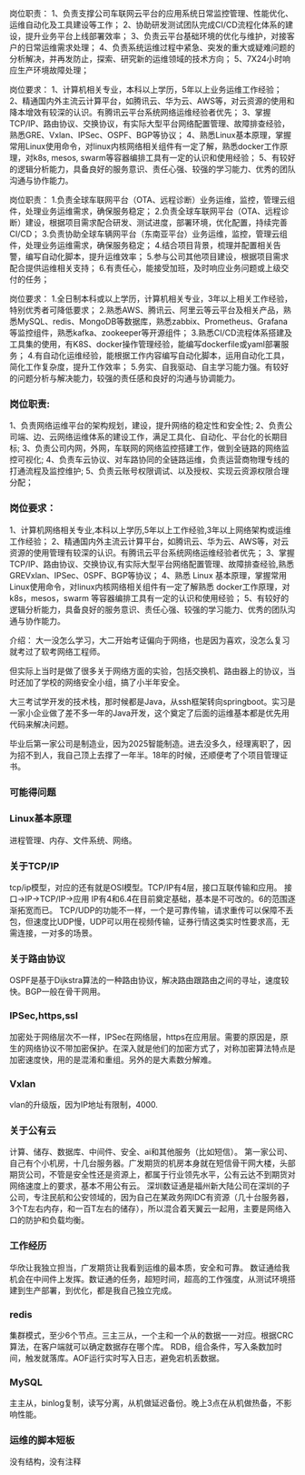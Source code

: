 岗位职责：
1、负责支撑公司车联网云平台的应用系统日常监控管理、性能优化、运维自动化及工具建设等工作；
2、协助研发测试团队完成CI/CD流程化体系的建设，提升业务平台上线部署效率；
3、负责云平台基础环境的优化与维护，对接客户的日常运维需求处理；
4、负责系统运维过程中紧急、突发的重大或疑难问题的分析解决，并再发防止，探索、研究新的运维领域的技术方向；
5、7X24小时响应生产环境故障处理；

岗位要求：
1、计算机相关专业，本科以上学历，5年以上业务运维工作经验；
2、精通国内外主流云计算平台，如腾讯云、华为云、AWS等，对云资源的使用和降本增效有较深的认识。有腾讯云平台系统网络运维经验者优先；
3、掌握TCP/IP、路由协议、交换协议，有实际大型平台网络配置管理、故障排查经验，熟悉GRE、Vxlan、IPSec、OSPF、BGP等协议；
4、熟悉Linux基本原理，掌握常用Linux使用命令，对linux内核网络相关组件有一定了解，熟悉docker工作原理，对k8s, mesos, swarm等容器编排工具有一定的认识和使用经验；
5、有较好的逻辑分析能力，具备良好的服务意识、责任心强、较强的学习能力、优秀的团队沟通与协作能力。

岗位职责： 
1.负责全球车联网平台（OTA、远程诊断）业务运维，监控，管理云组件，处理业务运维需求，确保服务稳定；
2.负责全球车联网平台（OTA、远程诊断）建设，根据项目需求配合研发、测试进度，部署环境，优化配置，持续完善CI/CD；
3.负责协助全球车辆网平台（东南亚平台）业务运维，监控，管理云组件，处理业务运维需求，确保服务稳定；
4.结合项目背景，梳理并配置相关告警，编写自动化脚本，提升运维效率；
5.参与公司其他项目建设，根据项目需求配合提供运维相关支持；
6.有责任心，能接受加班，及时响应业务问题或上级交付的任务；

岗位要求：
1.全日制本科或以上学历，计算机相关专业，3年以上相关工作经验，特别优秀者可降低要求；
2.熟悉AWS、腾讯云、阿里云等云平台及相关产品，熟悉MySQL、redis、MongoDB等数据库，熟悉zabbix、Prometheus、Grafana等监控组件，熟悉kafka、zookeeper等开源组件；
3.熟悉CI/CD流程体系搭建及工具集的使用，有K8S、docker操作管理经验，能编写dockerfile或yaml部署服务；
4.有自动化运维经验，能根据工作内容编写自动化脚本，运用自动化工具，简化工作复杂度，提升工作效率；
5.务实、自我驱动、自主学习能力强。有较好的问题分析与解决能力，较强的责任感和良好的沟通与协调能力。


### 岗位职责:
1、负责网络运维平台的架构规划，建设，提升网络的稳定性和安全性;
2、负责公司端、边、云网络运维体系的建设工作，满足工具化、自动化、平台化的长期目标;
3、负责公司内网，外网，车联网的网络监控搭建工作，做到全链路的网络监控可视化;
4、负责车云协议、对车路协同的全链路运维，负责运营商物理专线的打通流程及监控维护;
5、负责云账号权限调试、以及授权、实现云资源权限合理分配；

### 岗位要求：
1、计算机网络相关专业,本科以上学历,5年以上工作经验,3年以上网络架构或运维工作经验；
2、精通国内外主流云计算平台，如腾讯云、华为云、AWS等，对云资源的使用管理有较深的认识。有腾讯云平台系统网络运维经验者优先；
3、掌握 TCP/IP、路由协议、交换协议,有实际大型平台网络配置管理、故障排查经验,熟悉 GREVxlan、IPSec、0SPF、BGP等协议；
4、熟悉 Linux 基本原理，掌握常用Linux使用命令，对linux内核网络相关组件有一定了解熟悉 docker工作原理，对k8s，mesos，swarm 等容器编排工具有一定的认识和使用经验；
5、有较好的逻辑分析能力，具备良好的服务意识、责任心强、较强的学习能力、优秀的团队沟通与协作能力。



介绍：
大一没怎么学习，大二开始考证偏向于网络，也是因为喜欢，没怎么复习就考过了软考网络工程师。

但实际上当时是做了很多关于网络方面的实验，包括交换机、路由器上的协议，当时还加了学校的网络安全小组，搞了小半年安全。

大三考试学开发的技术栈，那时候都是Java，从ssh框架转向springboot。实习是一家小企业做了差不多一年的Java开发，这个奠定了后面的运维基本都是优先用代码来解决问题。

毕业后第一家公司是制造业，因为2025智能制造。进去没多久，经理离职了，因为招不到人，我自己顶上去撑了一年半。18年的时候，还顺便考了个项目管理证书。

### 可能得问题

### Linux基本原理
进程管理、内存、文件系统、网络。

### 关于TCP/IP
tcp/ip模型，对应的还有就是OSI模型。TCP/IP有4层，接口互联传输和应用。
接口→IP→TCP/IP→应用
IP有4和6.4在目前奠定基础，基本是不可改的。6的范围逐渐拓宽而已。
TCP/UDP的功能不一样，一个是可靠传输，请求重传可以保障不丢包，但速度比UDP慢，UDP可以用在视频传输，证券行情这类实时性要求高，无需连接，一对多的场景。


### 关于路由协议
OSPF是基于Dijkstra算法的一种路由协议，解决路由跟路由之间的寻址，速度较快。BGP一般在骨干网用。

### IPSec,https,ssl
加密处于网络层次不一样，IPSec在网络层，https在应用层。需要的原因是，原生的网络协议不带加密保护。在深入就是他们的加密方式了，对称加密算法特点是加密速度快，用的是混淆和重组。另外的是大素数分解难。

### Vxlan
vlan的升级版，因为IP地址有限制，4000.

### 关于公有云
计算、储存、数据库、中间件、安全、ai和其他服务（比如短信）。
第一家公司、自己有个小机房，十几台服务器。广发期货的机房本身就在短信骨干网大楼，头部期货公司，不管是安全性还是资源上，都属于行业领先水平，公有云达不到期货对网络速度上的要求，基本不用公有云。
深圳数证通是福州新大陆公司在深圳的子公司，专注民航和公安领域的，因为自己在某政务网IDC有资源（几十台服务器，3个T左右内存，和一百T左右的储存），所以混合着天翼云一起用，主要是网络入口的防护和负载均衡。


### 工作经历
华欣让我独立担当，广发期货让我看到运维的最本质，安全和可靠。
数证通给我机会在中间件上发挥。数证通的任务，超短时间，超高的工作强度，从测试环境搭建到生产部署，到优化，都是我自己独立完成。

### redis
集群模式，至少6个节点。三主三从，一个主和一个从的数据一一对应。根据CRC算法，在客户端就可以确定数据存在哪个库。
RDB，组合条件，写入条数加时间，触发就落库。AOF运行实时写入日志，避免宕机丢数据。

### MySQL
主主从，binlog复制，读写分离，从机做延迟备份。晚上3点在从机做热备，不影响性能。

### 运维的脚本短板
没有结构，没有注释
